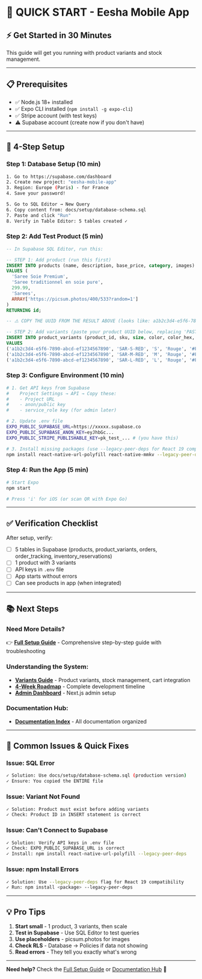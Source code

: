 # 🚀 QUICK START - Eesha Mobile App

## ⚡ **Get Started in 30 Minutes**

This guide will get you running with product variants and stock management.

---

## 📋 **Prerequisites**

- ✅ Node.js 18+ installed
- ✅ Expo CLI installed (`npm install -g expo-cli`)
- ✅ Stripe account (with test keys)
- ⚠️ Supabase account (create now if you don't have)

---

## 🚀 **4-Step Setup**

### **Step 1: Database Setup (10 min)**

```bash
1. Go to https://supabase.com/dashboard
2. Create new project: "eesha-mobile-app"
3. Region: Europe (Paris) - for France
4. Save your password!

5. Go to SQL Editor → New Query
6. Copy content from: docs/setup/database-schema.sql
7. Paste and click "Run"
8. Verify in Table Editor: 5 tables created ✓
```

### **Step 2: Add Test Product (5 min)**

```sql
-- In Supabase SQL Editor, run this:

-- STEP 1: Add product (run this first)
INSERT INTO products (name, description, base_price, category, images)
VALUES (
  'Saree Soie Premium',
  'Saree traditionnel en soie pure',
  299.99,
  'Sarees',
  ARRAY['https://picsum.photos/400/533?random=1']
)
RETURNING id;

-- ⚠️ COPY THE UUID FROM THE RESULT ABOVE (looks like: a1b2c3d4-e5f6-7890-abcd-ef1234567890)

-- STEP 2: Add variants (paste your product UUID below, replacing 'PASTE-YOUR-UUID-HERE')
INSERT INTO product_variants (product_id, sku, size, color, color_hex, stock_quantity)
VALUES
('a1b2c3d4-e5f6-7890-abcd-ef1234567890', 'SAR-S-RED', 'S', 'Rouge', '#FF0000', 10),
('a1b2c3d4-e5f6-7890-abcd-ef1234567890', 'SAR-M-RED', 'M', 'Rouge', '#FF0000', 15),
('a1b2c3d4-e5f6-7890-abcd-ef1234567890', 'SAR-L-RED', 'L', 'Rouge', '#FF0000', 20);
```

### **Step 3: Configure Environment (10 min)**

```bash
# 1. Get API keys from Supabase
#    Project Settings → API → Copy these:
#    - Project URL
#    - anon/public key
#    - service_role key (for admin later)

# 2. Update .env file
EXPO_PUBLIC_SUPABASE_URL=https://xxxxx.supabase.co
EXPO_PUBLIC_SUPABASE_ANON_KEY=eyJhbGc...
EXPO_PUBLIC_STRIPE_PUBLISHABLE_KEY=pk_test_... # (you have this)

# 3. Install missing packages (use --legacy-peer-deps for React 19 compatibility)
npm install react-native-url-polyfill react-native-mmkv --legacy-peer-deps
```

### **Step 4: Run the App (5 min)**

```bash
# Start Expo
npm start

# Press 'i' for iOS (or scan QR with Expo Go)
```

---

## ✅ **Verification Checklist**

After setup, verify:

- [ ] 5 tables in Supabase (products, product_variants, orders, order_tracking, inventory_reservations)
- [ ] 1 product with 3 variants
- [ ] API keys in `.env` file
- [ ] App starts without errors
- [ ] Can see products in app (when integrated)

---

## 📚 **Next Steps**

### **Need More Details?**

👉 **[Full Setup Guide](./docs/setup/01-quick-start.md)** - Comprehensive step-by-step guide with troubleshooting

### **Understanding the System:**

- **[Variants Guide](./docs/guides/variants-implementation.md)** - Product variants, stock management, cart integration
- **[4-Week Roadmap](./docs/planning/4-week-roadmap.md)** - Complete development timeline
- **[Admin Dashboard](./docs/setup/02-admin-dashboard.md)** - Next.js admin setup

### **Documentation Hub:**

- **[Documentation Index](./docs/README.md)** - All documentation organized

---

## 🚨 **Common Issues & Quick Fixes**

### **Issue: SQL Error**

```bash
✓ Solution: Use docs/setup/database-schema.sql (production version)
✓ Ensure: You copied the ENTIRE file
```

### **Issue: Variant Not Found**

```bash
✓ Solution: Product must exist before adding variants
✓ Check: Product ID in INSERT statement is correct
```

### **Issue: Can't Connect to Supabase**

```bash
✓ Solution: Verify API keys in .env file
✓ Check: EXPO_PUBLIC_SUPABASE_URL is correct
✓ Install: npm install react-native-url-polyfill --legacy-peer-deps
```

### **Issue: npm Install Errors**

```bash
✓ Solution: Use --legacy-peer-deps flag for React 19 compatibility
✓ Run: npm install <package> --legacy-peer-deps
```

---

## 💡 **Pro Tips**

1. **Start small** - 1 product, 3 variants, then scale
2. **Test in Supabase** - Use SQL Editor to test queries
3. **Use placeholders** - picsum.photos for images
4. **Check RLS** - Database → Policies if data not showing
5. **Read errors** - They tell you exactly what's wrong

---

**Need help?** Check the [Full Setup Guide](./docs/setup/01-quick-start.md) or [Documentation Hub](./docs/README.md) 🚀
